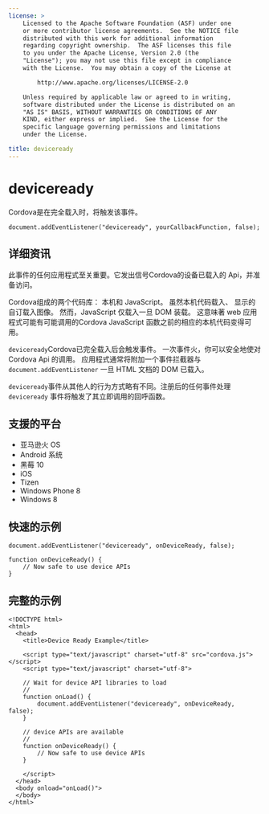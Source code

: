 ```yaml
---
license: >
    Licensed to the Apache Software Foundation (ASF) under one
    or more contributor license agreements.  See the NOTICE file
    distributed with this work for additional information
    regarding copyright ownership.  The ASF licenses this file
    to you under the Apache License, Version 2.0 (the
    "License"); you may not use this file except in compliance
    with the License.  You may obtain a copy of the License at

        http://www.apache.org/licenses/LICENSE-2.0

    Unless required by applicable law or agreed to in writing,
    software distributed under the License is distributed on an
    "AS IS" BASIS, WITHOUT WARRANTIES OR CONDITIONS OF ANY
    KIND, either express or implied.  See the License for the
    specific language governing permissions and limitations
    under the License.

title: deviceready
---
```


# deviceready

Cordova是在完全载入时，将触发该事件。

    document.addEventListener("deviceready", yourCallbackFunction, false);
    

## 详细资讯

此事件的任何应用程式至关重要。它发出信号Cordova的设备已载入的 Api，并准备访问。

Cordova组成的两个代码库： 本机和 JavaScript。 虽然本机代码载入、 显示的自订载入图像。 然而，JavaScript 仅载入一旦 DOM 装载。 这意味著 web 应用程式可能有可能调用的Cordova JavaScript 函数之前的相应的本机代码变得可用。

`deviceready`Cordova已完全载入后会触发事件。 一次事件火，你可以安全地使对Cordova Api 的调用。 应用程式通常将附加一个事件拦截器与 `document.addEventListener` 一旦 HTML 文档的 DOM 已载入。

`deviceready`事件从其他人的行为方式略有不同。注册后的任何事件处理 `deviceready` 事件将触发了其立即调用的回呼函数。

## 支援的平台

*   亚马逊火 OS
*   Android 系统
*   黑莓 10
*   iOS
*   Tizen
*   Windows Phone 8
*   Windows 8

## 快速的示例

    document.addEventListener("deviceready", onDeviceReady, false);
    
    function onDeviceReady() {
        // Now safe to use device APIs
    }
    

## 完整的示例

    <!DOCTYPE html>
    <html>
      <head>
        <title>Device Ready Example</title>
    
        <script type="text/javascript" charset="utf-8" src="cordova.js"></script>
        <script type="text/javascript" charset="utf-8">
    
        // Wait for device API libraries to load
        //
        function onLoad() {
            document.addEventListener("deviceready", onDeviceReady, false);
        }
    
        // device APIs are available
        //
        function onDeviceReady() {
            // Now safe to use device APIs
        }
    
        </script>
      </head>
      <body onload="onLoad()">
      </body>
    </html>